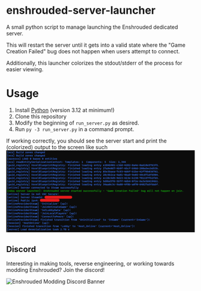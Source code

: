 # enshrouded-server-launcher

A small python script to manage launching the Enshrouded dedicated server.

This will restart the server until it gets into a valid state where the "Game Creation Failed" bug does not happen when users attempt to connect.

Additionally, this launcher colorizes the stdout/stderr of the process for easier viewing.

# Usage
1. Install [Python](https://www.python.org/downloads/) (version 3.12 at minimum!)
2. Clone this repository
3. Modify the beginning of `run_server.py` as desired.
4. Run `py -3 run_server.py` in a command prompt.

If working correctly, you should see the server start and print the (colorized) output to the screen like such
![Screenshot of server starting correctly](screenshots/image.png)

## Discord

Interesting in making tools, reverse engineering, or working towards modding Enshrouded? Join the discord! 

![Enshrouded Modding Discord Banner](https://discordapp.com/api/guilds/1203473669343412234/widget.png?style=banner3)